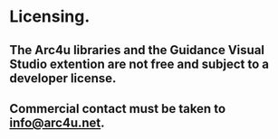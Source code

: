 # Licensing.

## The Arc4u libraries and the Guidance Visual Studio extention are not free and subject to a developer license.

## Commercial contact must be taken to info@arc4u.net.
